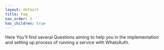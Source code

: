 ```yaml
---
layout: default
title: Faq
nav_order: 3
has_children: true
---
```

Here You'll find several Questions aiming to help you in the implementation and setting up process of running a service with WhatsAuth.